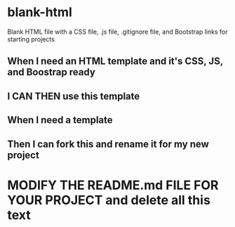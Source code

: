 # blank-html
Blank HTML file with a CSS file, .js file, .gitignore file, and Bootstrap links for starting projects

## When I need an HTML template  and it's CSS, JS, and Boostrap ready
## I CAN THEN use this template

## When I need a template
## Then I can fork this and rename it for my new project


# MODIFY THE README.md FILE FOR YOUR PROJECT and delete all this text
